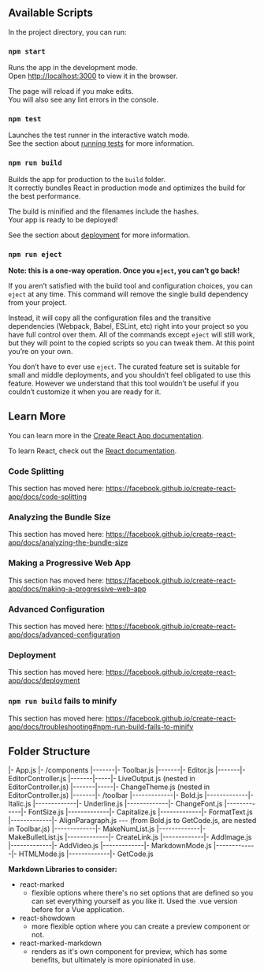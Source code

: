 ## Available Scripts

In the project directory, you can run:

### `npm start`

Runs the app in the development mode.<br>
Open [http://localhost:3000](http://localhost:3000) to view it in the browser.

The page will reload if you make edits.<br>
You will also see any lint errors in the console.

### `npm test`

Launches the test runner in the interactive watch mode.<br>
See the section about [running tests](https://facebook.github.io/create-react-app/docs/running-tests) for more information.

### `npm run build`

Builds the app for production to the `build` folder.<br>
It correctly bundles React in production mode and optimizes the build for the best performance.

The build is minified and the filenames include the hashes.<br>
Your app is ready to be deployed!

See the section about [deployment](https://facebook.github.io/create-react-app/docs/deployment) for more information.

### `npm run eject`

**Note: this is a one-way operation. Once you `eject`, you can’t go back!**

If you aren’t satisfied with the build tool and configuration choices, you can `eject` at any time. This command will remove the single build dependency from your project.

Instead, it will copy all the configuration files and the transitive dependencies (Webpack, Babel, ESLint, etc) right into your project so you have full control over them. All of the commands except `eject` will still work, but they will point to the copied scripts so you can tweak them. At this point you’re on your own.

You don’t have to ever use `eject`. The curated feature set is suitable for small and middle deployments, and you shouldn’t feel obligated to use this feature. However we understand that this tool wouldn’t be useful if you couldn’t customize it when you are ready for it.

## Learn More

You can learn more in the [Create React App documentation](https://facebook.github.io/create-react-app/docs/getting-started).

To learn React, check out the [React documentation](https://reactjs.org/).

### Code Splitting

This section has moved here: https://facebook.github.io/create-react-app/docs/code-splitting

### Analyzing the Bundle Size

This section has moved here: https://facebook.github.io/create-react-app/docs/analyzing-the-bundle-size

### Making a Progressive Web App

This section has moved here: https://facebook.github.io/create-react-app/docs/making-a-progressive-web-app

### Advanced Configuration

This section has moved here: https://facebook.github.io/create-react-app/docs/advanced-configuration

### Deployment

This section has moved here: https://facebook.github.io/create-react-app/docs/deployment

### `npm run build` fails to minify

This section has moved here: https://facebook.github.io/create-react-app/docs/troubleshooting#npm-run-build-fails-to-minify

## Folder Structure

|- App.js
|- /components
|-------|- Toolbar.js
|-------|- Editor.js
|-------|- EditorController.js
|-------|-----|- LiveOutput.js (nested in EditorController.js)
|-------|-----|- ChangeTheme.js (nested in EditorController.js)
|-------|- /toolbar
|-------------|- Bold.js
|-------------|- Italic.js
|-------------|- Underline.js
|-------------|- ChangeFont.js
|-------------|- FontSize.js
|-------------|- Capitalize.js
|-------------|- FormatText.js
|-------------|- AlignParagraph.js --- (from Bold.js to GetCode.js, are nested in Toolbar.js)
|-------------|- MakeNumList.js
|-------------|- MakeBulletList.js
|-------------|- CreateLink.js
|-------------|- AddImage.js
|-------------|- AddVideo.js
|-------------|- MarkdownMode.js
|-------------|- HTMLMode.js
|-------------|- GetCode.js

**Markdown Libraries to consider:**

- react-marked
  - flexible options where there's no set options that are defined so you can set everything yourself as you like it. Used the .vue version before for a Vue application.
- react-showdown
  - more flexible option where you can create a preview component or not.
- react-marked-markdown
  - renders as it's own component for preview, which has some benefits, but ultimately is more opinionated in use.
